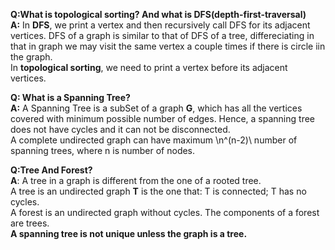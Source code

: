 **Q:What is topological sorting? And what is DFS(depth-first-traversal)**  
**A:** In **DFS**, we print a vertex and then recursively call DFS for its adjacent vertices. DFS of a graph is similar to that 
of DFS of a tree,  differeciating in that in graph we may visit the same vertex a couple times if there is circle iin the graph.   
In **topological sorting**, we need to print a vertex before its adjacent vertices. 

**Q: What is a Spanning Tree?**  
**A:** A Spanning Tree is a subSet of a graph **G**, which has all the vertices covered with minimum possible number of edges. Hence, a spanning tree does not have cycles and it can not be disconnected.  
A complete undirected graph can have maximum \n^(n-2)\ number of spanning trees, where n is number of nodes. 

**Q:Tree And Forest?**  
**A**: A tree in a graph is different from the one of a rooted tree.  
A tree is an undirected graph **T** is the one that: T is connected; T has no cycles.  
A forest is an undirected graph without cycles. The components of a forest are trees.     
**A spanning tree is not unique unless the graph is a tree.**


